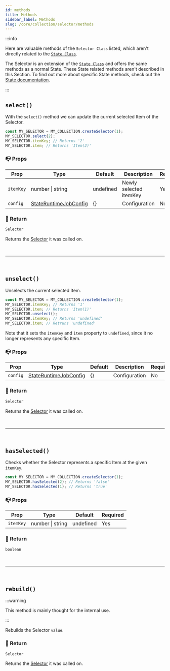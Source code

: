 ```yaml
---
id: methods
title: Methods
sidebar_label: Methods
slug: /core/collection/selector/methods
---
```


:::info

Here are valuable methods of the `Selector Class` listed,
which aren't directly related to the [`State Class`](../../state/Introduction.md).

The Selector is an extension of the [`State Class`](../../state/Introduction.md)
and offers the same methods as a normal State.
These State related methods aren't described in this Section.
To find out more about specific State methods,
check out the [State documentation](../../state/Introduction.md).

:::

## `select()`

With the `select()` method we can update the current selected Item of the Selector.
```ts {2}
const MY_SELECTOR = MY_COLLECTION.createSelector(1);
MY_SELECTOR.select(2);
MY_SELECTOR.itemKey; // Returns '2'
MY_SELECTOR.item; // Returns 'Item(2)'
```

### 📭 Props

| Prop                 | Type                                                                              | Default    | Description                                                                                   | Required |
|----------------------|-----------------------------------------------------------------------------------|------------|-----------------------------------------------------------------------------------------------|----------|
| `itemKey`            | number \| string                                                                  | undefined  | Newly selected itemKey                                                                        | Yes      |
| `config`             | [StateRuntimeJobConfig](../../../../../Interfaces.md#stateruntimejobconfig)       | {}         | Configuration                                                                                 | No       |

### 📄 Return

```ts
Selector
```
Returns the [Selector](./Introduction.md) it was called on.



<br />

---

<br />



## `unselect()`

Unselects the current selected Item.
```ts {3}
const MY_SELECTOR = MY_COLLECTION.createSelector(1);
MY_SELECTOR.itemKey; // Returns '1'
MY_SELECTOR.item; // Returns 'Item(1)'
MY_SELECTOR.unselect();
MY_SELECTOR.itemKey; // Returns 'undefined'
MY_SELECTOR.item; // Retruns 'undefined'
```
Note that it sets the `itemKey` and `item` property to `undefined`, 
since it no longer represents any specific Item.

### 📭 Props

| Prop                 | Type                                                                              | Default    | Description                                                                                   | Required |
|----------------------|-----------------------------------------------------------------------------------|------------|-----------------------------------------------------------------------------------------------|----------|
| `config`             | [StateRuntimeJobConfig](../../../../../Interfaces.md#stateruntimejobconfig)       | {}         | Configuration                                                                                 | No       |

### 📄 Return

```ts
Selector
```
Returns the [Selector](./Introduction.md) it was called on.



<br />

---

<br />



## `hasSelected()`

Checks whether the Selector represents a specific Item at the given `itemKey`.
```ts {2,3}
const MY_SELECTOR = MY_COLLECTION.createSelector(1);
MY_SELECTOR.hasSelected(2); // Returns 'false'
MY_SELECTOR.hasSelected(1); // Returns 'true'
```

### 📭 Props

| Prop                 | Type                                                                              | Default    | Required |
|----------------------|-----------------------------------------------------------------------------------|------------|----------|
| `itemKey`            | number \| string                                                                  | undefined  | Yes      |

### 📄 Return

```ts
boolean
```



<br />

---

<br />



## `rebuild()`

:::warning

This method is mainly thought for the internal use.

:::

Rebuilds the Selector `value`.

### 📄 Return

```ts
Selector
```
Returns the [Selector](./Introduction.md) it was called on.
